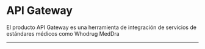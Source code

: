 # API Gateway

El producto API Gateway es una herramienta de integración de servicios de estándares médicos como Whodrug MedDra

---

```

```